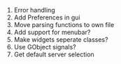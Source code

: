 1. Error handling
2. Add Preferences in gui
3. Move parsing functions to own file
4. Add support for menubar?
5. Make widgets seperate classes?
6. Use GObject signals?
7. Get default server selection

